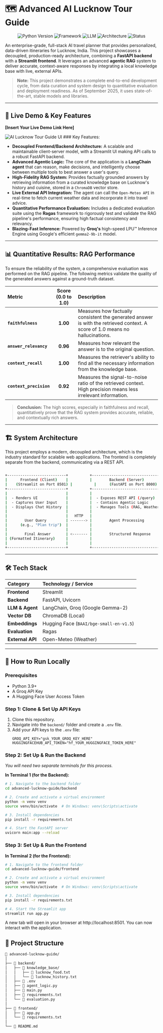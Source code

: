 # 🗺️ Advanced AI Lucknow Tour Guide

<p align="center">
  <img src="https://img.shields.io/badge/Python-3.9+-blue.svg" alt="Python Version">
  <img src="https://img.shields.io/badge/Framework-FastAPI%20%7C%20Streamlit-green.svg" alt="Framework">
  <img src="https://img.shields.io/badge/LLM-Groq%20(Gemma--2)-orange.svg" alt="LLM">
  <img src="https://img.shields.io/badge/Architecture-Agentic%20RAG-purple.svg" alt="Architecture">
  <img src="https://img.shields.io/badge/Status-Complete%20%26%20Deployed-brightgreen.svg" alt="Status">
</p>

An enterprise-grade, full-stack AI travel planner that provides personalized, data-driven itineraries for Lucknow, India. This project showcases a decoupled, production-ready architecture, combining a **FastAPI backend** with a **Streamlit frontend**. It leverages an advanced **agentic RAG** system to deliver accurate, context-aware responses by integrating a local knowledge base with live, external APIs.

> **Note:** This project demonstrates a complete end-to-end development cycle, from data curation and system design to quantitative evaluation and deployment readiness. As of September 2025, it uses state-of-the-art, stable models and libraries.

---

## 🚀 Live Demo & Key Features

**[Insert Your Live Demo Link Here]**

![AI Lucknow Tour Guide UI](https://i.imgur.com/your-screenshot-url.png) ### Key Features:
* **Decoupled Frontend/Backend Architecture:** A scalable and maintainable client-server model, with a Streamlit UI making API calls to a robust FastAPI backend.
* **Advanced Agentic Logic:** The core of the application is a **LangChain agent** that can reason, make decisions, and intelligently choose between multiple tools to best answer a user's query.
* **High-Fidelity RAG System:** Provides factually grounded answers by retrieving information from a curated knowledge base on Lucknow's history and cuisine, stored in a `ChromaDB` vector store.
* **Live External API Integration:** The agent can call the `Open-Meteo API` in real-time to fetch current weather data and incorporate it into travel advice.
* **Quantitative Performance Evaluation:** Includes a dedicated evaluation suite using the **Ragas** framework to rigorously test and validate the RAG pipeline's performance, ensuring high factual consistency and relevancy.
* **Blazing-Fast Inference:** Powered by **Groq's** high-speed LPU™ Inference Engine using Google's efficient `gemma2-9b-it` model.

---

## 📊 Quantitative Results: RAG Performance

To ensure the reliability of the system, a comprehensive evaluation was performed on the RAG pipeline. The following metrics validate the quality of the generated answers against a ground-truth dataset.

| Metric | Score (0.0 to 1.0) | Description |
| :--- | :---: | :--- |
| **`faithfulness`** | **1.00** | Measures how factually consistent the generated answer is with the retrieved context. A score of 1.0 means no hallucinations. |
| **`answer_relevancy`** | **0.96** | Measures how relevant the answer is to the original question. |
| **`context_recall`** | **1.00** | Measures the retriever's ability to find all the necessary information from the knowledge base. |
| **`context_precision`** | **0.92** | Measures the signal-to-noise ratio of the retrieved context. High precision means less irrelevant information. |

> **Conclusion:** The high scores, especially in faithfulness and recall, quantitatively prove that the RAG system provides accurate, reliable, and contextually rich answers.

---

## 🏗️ System Architecture

This project employs a modern, decoupled architecture, which is the industry standard for scalable web applications. The frontend is completely separate from the backend, communicating via a REST API.
```bash

+---------------------------+          +--------------------------------+
|      Frontend (Client)    |          |        Backend (Server)        |
|    (Streamlit on Port 8501) |          |      (FastAPI on Port 8000)      |
+---------------------------+          +--------------------------------+
|                           |          |                                |
|  - Renders UI             |          |  - Exposes REST API (/query)   |
|  - Captures User Input    |          |  - Contains Agentic Logic      |
|  - Displays Chat History  |          |  - Manages Tools (RAG, Weather)|
|                           |          |                                |
|                           |   HTTP   |                                |
|        User Query         | -------> |        Agent Processing        |
|      (e.g., "Plan trip")  |          |                                |
|                           |          |                                |
|        Final Answer       | <------- |        Structured Response     |
| (Formatted Itinerary)     |          |                                |
|                           |          |                                |
+---------------------------+          +--------------------------------+
```
---

## 🛠️ Tech Stack

| Category | Technology / Service |
| :--- | :--- |
| **Frontend** | Streamlit |
| **Backend** | FastAPI, Uvicorn |
| **LLM & Agent** | LangChain, Groq (Google Gemma-2) |
| **Vector DB** | ChromaDB (Local) |
| **Embeddings** | Hugging Face (`BAAI/bge-small-en-v1.5`) |
| **Evaluation** | Ragas |
| **External API** | Open-Meteo (Weather) |

---

## 🚀 How to Run Locally

### Prerequisites
* Python 3.9+
* A Groq API Key
* A Hugging Face User Access Token

### Step 1: Clone & Set Up API Keys
1.  Clone this repository.
2.  Navigate into the `backend/` folder and create a `.env` file.
3.  Add your API keys to the `.env` file:
    ```
    GROQ_API_KEY="gsk_YOUR_GROQ_KEY_HERE"
    HUGGINGFACEHUB_API_TOKEN="hf_YOUR_HUGGINGFACE_TOKEN_HERE"
    ```

### Step 2: Set Up & Run the Backend
*You will need two separate terminals for this process.*

**In Terminal 1 (for the Backend):**
```bash
# 1. Navigate to the backend folder
cd advanced-lucknow-guide/backend

# 2. Create and activate a virtual environment
python -m venv venv
source venv/bin/activate  # On Windows: venv\Scripts\activate

# 3. Install dependencies
pip install -r requirements.txt

# 4. Start the FastAPI server
uvicorn main:app --reload
```

### Step 3: Set Up & Run the Frontend

**In Terminal 2 (for the Frontend):**
```bash
# 1. Navigate to the frontend folder
cd advanced-lucknow-guide/frontend

# 2. Create and activate a virtual environment
python -m venv venv
source venv/bin/activate  # On Windows: venv\Scripts\activate

# 3. Install dependencies
pip install -r requirements.txt

# 4. Start the Streamlit app
streamlit run app.py
```
A new tab will open in your browser at http://localhost:8501. You can now interact with the application.

## 📂 Project Structure
```bash
📁 advanced-lucknow-guide/
│
├── 📁 backend/
│   ├── 📁 knowledge_base/
│   │   ├── 📄 lucknow_food.txt
│   │   └── 📄 lucknow_history.txt
│   ├── 📄 .env
│   ├── 📄 agent_logic.py
│   ├── 📄 main.py
│   ├── 📄 requirements.txt
│   └── 📄 evaluation.py
│
├── 📁 frontend/
│   ├── 📄 app.py
│   └── 📄 requirements.txt
│
└── 📖 README.md
```
